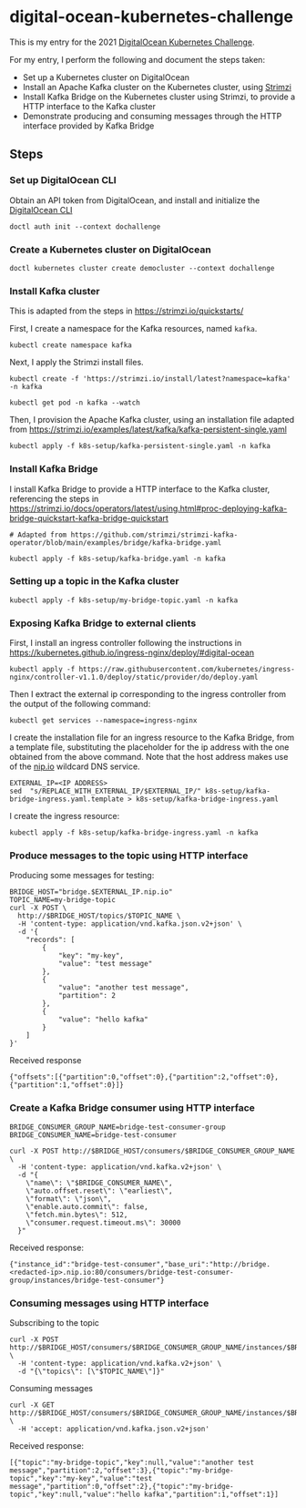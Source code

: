 # digital-ocean-kubernetes-challenge

This is my entry for the 2021 [DigitalOcean Kubernetes Challenge](https://www.digitalocean.com/community/pages/kubernetes-challenge).

For my entry, I perform the following and document the steps taken:
- Set up a Kubernetes cluster on DigitalOcean
- Install an Apache Kafka cluster on the Kubernetes cluster, using [Strimzi](https://strimzi.io/)
- Install Kafka Bridge on the Kubernetes cluster using Strimzi, to provide a HTTP interface to the Kafka cluster
- Demonstrate producing and consuming messages through the HTTP interface provided by Kafka Bridge

## Steps

### Set up DigitalOcean CLI

Obtain an API token from DigitalOcean, and install and initialize the [DigitalOcean CLI](https://docs.digitalocean.com/reference/doctl/)

```
doctl auth init --context dochallenge
```

### Create a Kubernetes cluster on DigitalOcean

```
doctl kubernetes cluster create democluster --context dochallenge
```

### Install Kafka cluster

This is adapted from the steps in https://strimzi.io/quickstarts/

First, I create a namespace for the Kafka resources, named `kafka`.

```
kubectl create namespace kafka
```

Next, I apply the Strimzi install files.

```
kubectl create -f 'https://strimzi.io/install/latest?namespace=kafka' -n kafka

kubectl get pod -n kafka --watch
```

Then, I provision the Apache Kafka cluster, using an installation file adapted from https://strimzi.io/examples/latest/kafka/kafka-persistent-single.yaml

```
kubectl apply -f k8s-setup/kafka-persistent-single.yaml -n kafka
```


### Install Kafka Bridge

I install Kafka Bridge to provide a HTTP interface to the Kafka cluster, referencing the steps in https://strimzi.io/docs/operators/latest/using.html#proc-deploying-kafka-bridge-quickstart-kafka-bridge-quickstart

```
# Adapted from https://github.com/strimzi/strimzi-kafka-operator/blob/main/examples/bridge/kafka-bridge.yaml

kubectl apply -f k8s-setup/kafka-bridge.yaml -n kafka
```

### Setting up a topic in the Kafka cluster

```
kubectl apply -f k8s-setup/my-bridge-topic.yaml -n kafka
```

### Exposing Kafka Bridge to external clients

First, I install an ingress controller following the instructions in https://kubernetes.github.io/ingress-nginx/deploy/#digital-ocean

```
kubectl apply -f https://raw.githubusercontent.com/kubernetes/ingress-nginx/controller-v1.1.0/deploy/static/provider/do/deploy.yaml
```

Then I extract the external ip corresponding to the ingress controller from the output of the following command:

```
kubectl get services --namespace=ingress-nginx
```

I create the installation file for an ingress resource to the Kafka Bridge, from a template file, substituting the placeholder for the ip address with the one obtained from the above command. Note that the host address makes use of the [nip.io](https://nip.io/) wildcard DNS service.

```
EXTERNAL_IP=<IP ADDRESS>
sed  "s/REPLACE_WITH_EXTERNAL_IP/$EXTERNAL_IP/" k8s-setup/kafka-bridge-ingress.yaml.template > k8s-setup/kafka-bridge-ingress.yaml
```

I create the ingress resource:

```
kubectl apply -f k8s-setup/kafka-bridge-ingress.yaml -n kafka
```


### Produce messages to the topic using HTTP interface

Producing some messages for testing:

```
BRIDGE_HOST="bridge.$EXTERNAL_IP.nip.io"
TOPIC_NAME=my-bridge-topic
curl -X POST \
  http://$BRIDGE_HOST/topics/$TOPIC_NAME \
  -H 'content-type: application/vnd.kafka.json.v2+json' \
  -d '{
    "records": [
        {
            "key": "my-key",
            "value": "test message"
        },
        {
            "value": "another test message",
            "partition": 2
        },
        {
            "value": "hello kafka"
        }
    ]
}'
```

Received response

```
{"offsets":[{"partition":0,"offset":0},{"partition":2,"offset":0},{"partition":1,"offset":0}]}
```

### Create a Kafka Bridge consumer using HTTP interface

```
BRIDGE_CONSUMER_GROUP_NAME=bridge-test-consumer-group
BRIDGE_CONSUMER_NAME=bridge-test-consumer

curl -X POST http://$BRIDGE_HOST/consumers/$BRIDGE_CONSUMER_GROUP_NAME \
  -H 'content-type: application/vnd.kafka.v2+json' \
  -d "{
    \"name\": \"$BRIDGE_CONSUMER_NAME\",
    \"auto.offset.reset\": \"earliest\",
    \"format\": \"json\",
    \"enable.auto.commit\": false,
    \"fetch.min.bytes\": 512,
    \"consumer.request.timeout.ms\": 30000
  }"
```

Received response:

```
{"instance_id":"bridge-test-consumer","base_uri":"http://bridge.<redacted-ip>.nip.io:80/consumers/bridge-test-consumer-group/instances/bridge-test-consumer"}
```

### Consuming messages using HTTP interface

Subscribing to the topic

```
curl -X POST http://$BRIDGE_HOST/consumers/$BRIDGE_CONSUMER_GROUP_NAME/instances/$BRIDGE_CONSUMER_NAME/subscription \
  -H 'content-type: application/vnd.kafka.v2+json' \
  -d "{\"topics\": [\"$TOPIC_NAME\"]}"
```

Consuming messages

```
curl -X GET http://$BRIDGE_HOST/consumers/$BRIDGE_CONSUMER_GROUP_NAME/instances/$BRIDGE_CONSUMER_NAME/records \
  -H 'accept: application/vnd.kafka.json.v2+json'
```

Received response:

```
[{"topic":"my-bridge-topic","key":null,"value":"another test message","partition":2,"offset":3},{"topic":"my-bridge-topic","key":"my-key","value":"test message","partition":0,"offset":2},{"topic":"my-bridge-topic","key":null,"value":"hello kafka","partition":1,"offset":1}]
```
